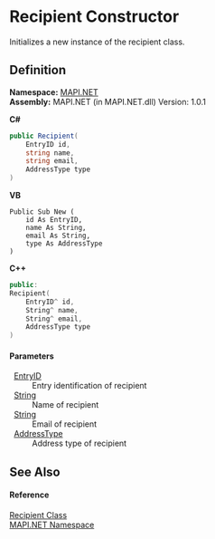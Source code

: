 # Recipient Constructor


Initializes a new instance of the recipient class.



## Definition
**Namespace:** <a href="N_MAPI_NET.md">MAPI.NET</a>  
**Assembly:** MAPI.NET (in MAPI.NET.dll) Version: 1.0.1

**C#**
``` C#
public Recipient(
	EntryID id,
	string name,
	string email,
	AddressType type
)
```
**VB**
``` VB
Public Sub New ( 
	id As EntryID,
	name As String,
	email As String,
	type As AddressType
)
```
**C++**
``` C++
public:
Recipient(
	EntryID^ id, 
	String^ name, 
	String^ email, 
	AddressType type
)
```



#### Parameters
<dl><dt>  <a href="T_MAPI_NET_EntryID.md">EntryID</a></dt><dd>Entry identification of recipient</dd><dt>  <a href="https://learn.microsoft.com/dotnet/api/system.string" target="_blank" rel="noopener noreferrer">String</a></dt><dd>Name of recipient</dd><dt>  <a href="https://learn.microsoft.com/dotnet/api/system.string" target="_blank" rel="noopener noreferrer">String</a></dt><dd>Email of recipient</dd><dt>  <a href="T_MAPI_NET_AddressType.md">AddressType</a></dt><dd>Address type of recipient</dd></dl>

## See Also


#### Reference
<a href="T_MAPI_NET_Recipient.md">Recipient Class</a>  
<a href="N_MAPI_NET.md">MAPI.NET Namespace</a>  
